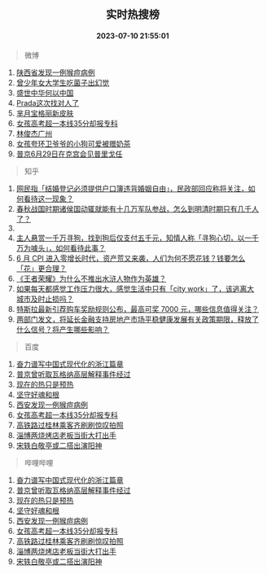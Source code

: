 <div align="center"><h2>实时热搜榜</h2><h4>2023-07-10 21:55:01</h4></div>

> 微博  

1. [陕西省发现一例猴痘病例](https://s.weibo.com/weibo?q=%23%E9%99%95%E8%A5%BF%E7%9C%81%E5%8F%91%E7%8E%B0%E4%B8%80%E4%BE%8B%E7%8C%B4%E7%97%98%E7%97%85%E4%BE%8B%23&t=31&band_rank=1&Refer=top)<br />
2. [曾少年女大学生吃菌子出幻觉](https://s.weibo.com/weibo?q=%23%E6%9B%BE%E5%B0%91%E5%B9%B4%E5%A5%B3%E5%A4%A7%E5%AD%A6%E7%94%9F%E5%90%83%E8%8F%8C%E5%AD%90%E5%87%BA%E5%B9%BB%E8%A7%89%23&t=31&band_rank=2&Refer=top)<br />
3. [盛世中华何以中国](https://s.weibo.com/weibo?q=%23%E7%9B%9B%E4%B8%96%E4%B8%AD%E5%8D%8E%E4%BD%95%E4%BB%A5%E4%B8%AD%E5%9B%BD%23&t=31&band_rank=3&Refer=top)<br />
4. [Prada这次找对人了](https://s.weibo.com/weibo?q=%23Prada%E8%BF%99%E6%AC%A1%E6%89%BE%E5%AF%B9%E4%BA%BA%E4%BA%86%23&t=31&band_rank=4&Refer=top)<br />
5. [芈月宝格丽新皮肤](https://s.weibo.com/weibo?q=%23%E8%8A%88%E6%9C%88%E5%AE%9D%E6%A0%BC%E4%B8%BD%E6%96%B0%E7%9A%AE%E8%82%A4%23&t=31&band_rank=5&Refer=top)<br />
6. [女孩高考超一本线35分却报专科](https://s.weibo.com/weibo?q=%23%E5%A5%B3%E5%AD%A9%E9%AB%98%E8%80%83%E8%B6%85%E4%B8%80%E6%9C%AC%E7%BA%BF35%E5%88%86%E5%8D%B4%E6%8A%A5%E4%B8%93%E7%A7%91%23&t=31&band_rank=6&Refer=top)<br />
7. [林俊杰广州](https://s.weibo.com/weibo?q=%E6%9E%97%E4%BF%8A%E6%9D%B0%E5%B9%BF%E5%B7%9E&t=31&band_rank=7&Refer=top)<br />
8. [女孩夸环卫爷爷的小狗可爱被赠奶茶](https://s.weibo.com/weibo?q=%23%E5%A5%B3%E5%AD%A9%E5%A4%B8%E7%8E%AF%E5%8D%AB%E7%88%B7%E7%88%B7%E7%9A%84%E5%B0%8F%E7%8B%97%E5%8F%AF%E7%88%B1%E8%A2%AB%E8%B5%A0%E5%A5%B6%E8%8C%B6%23&t=31&band_rank=8&Refer=top)<br />
9. [普京6月29日在克宫会见普里戈任](https://s.weibo.com/weibo?q=%23%E6%99%AE%E4%BA%AC6%E6%9C%8829%E6%97%A5%E5%9C%A8%E5%85%8B%E5%AE%AB%E4%BC%9A%E8%A7%81%E6%99%AE%E9%87%8C%E6%88%88%E4%BB%BB%23&t=31&band_rank=9&Refer=top)<br />

> 知乎  

1. [网民指「结婚登记必须提供户口簿违背婚姻自由」，民政部回应称将关注，如何看待这一现象？](https://www.zhihu.com/question/611310583)<br />
2. [春秋战国时期诸侯国动辄就能有十几万军队参战，怎么到明清时期只有几千人了？](https://www.zhihu.com/question/611197393)<br />
3. []()<br />
4. [主人悬赏一千万寻狗，找到狗后仅支付五千元，知情人称「寻狗心切，以一千万为噱头」，如何看待此事？](https://www.zhihu.com/question/611291798)<br />
5. [6 月 CPI 进入零增长时代，资产荒又来袭，人们为何不愿花钱？钱要怎么「花」更合理？](https://www.zhihu.com/theater/98961)<br />
6. [《王者荣耀》为什么不推出水浒人物作为英雄？](https://www.zhihu.com/question/610339236)<br />
7. [如果每天都感觉工作压力很大，感觉生活中只有「city work」了，该逃离大城市及时止损吗？](https://www.zhihu.com/question/611350258)<br />
8. [特斯拉最新引荐购车奖励规则公布，最高可奖 7000 元，哪些信息值得关注？](https://www.zhihu.com/question/611291930)<br />
9. [两部门发文，将延长金融支持房地产市场平稳健康发展有关政策期限，释放了什么信号？将产生哪些影响？](https://www.zhihu.com/question/611373099)<br />

> 百度  

1. [奋力谱写中国式现代化的浙江篇章](https://www.baidu.com/s?wd=%E5%A5%8B%E5%8A%9B%E8%B0%B1%E5%86%99%E4%B8%AD%E5%9B%BD%E5%BC%8F%E7%8E%B0%E4%BB%A3%E5%8C%96%E7%9A%84%E6%B5%99%E6%B1%9F%E7%AF%87%E7%AB%A0&sa=fyb_news&rsv_dl=fyb_news)<br />
2. [普京曾听取瓦格纳高层解释事件经过](https://www.baidu.com/s?wd=%E6%99%AE%E4%BA%AC%E6%9B%BE%E5%90%AC%E5%8F%96%E7%93%A6%E6%A0%BC%E7%BA%B3%E9%AB%98%E5%B1%82%E8%A7%A3%E9%87%8A%E4%BA%8B%E4%BB%B6%E7%BB%8F%E8%BF%87&sa=fyb_news&rsv_dl=fyb_news)<br />
3. [现在的热只是预热](https://www.baidu.com/s?wd=%E7%8E%B0%E5%9C%A8%E7%9A%84%E7%83%AD%E5%8F%AA%E6%98%AF%E9%A2%84%E7%83%AD&sa=fyb_news&rsv_dl=fyb_news)<br />
4. [坚守好魂和根](https://www.baidu.com/s?wd=%E5%9D%9A%E5%AE%88%E5%A5%BD%E9%AD%82%E5%92%8C%E6%A0%B9&sa=fyb_news&rsv_dl=fyb_news)<br />
5. [西安发现一例猴痘病例](https://www.baidu.com/s?wd=%E8%A5%BF%E5%AE%89%E5%8F%91%E7%8E%B0%E4%B8%80%E4%BE%8B%E7%8C%B4%E7%97%98%E7%97%85%E4%BE%8B&sa=fyb_news&rsv_dl=fyb_news)<br />
6. [女孩高考超一本线35分却报专科](https://www.baidu.com/s?wd=%E5%A5%B3%E5%AD%A9%E9%AB%98%E8%80%83%E8%B6%85%E4%B8%80%E6%9C%AC%E7%BA%BF35%E5%88%86%E5%8D%B4%E6%8A%A5%E4%B8%93%E7%A7%91&sa=fyb_news&rsv_dl=fyb_news)<br />
7. [高铁路过桂林乘客齐刷刷惊叹拍照](https://www.baidu.com/s?wd=%E9%AB%98%E9%93%81%E8%B7%AF%E8%BF%87%E6%A1%82%E6%9E%97%E4%B9%98%E5%AE%A2%E9%BD%90%E5%88%B7%E5%88%B7%E6%83%8A%E5%8F%B9%E6%8B%8D%E7%85%A7&sa=fyb_news&rsv_dl=fyb_news)<br />
8. [淄博两烧烤店老板当街大打出手](https://www.baidu.com/s?wd=%E6%B7%84%E5%8D%9A%E4%B8%A4%E7%83%A7%E7%83%A4%E5%BA%97%E8%80%81%E6%9D%BF%E5%BD%93%E8%A1%97%E5%A4%A7%E6%89%93%E5%87%BA%E6%89%8B&sa=fyb_news&rsv_dl=fyb_news)<br />
9. [宋轶白敬亭或二搭出演阳神](https://www.baidu.com/s?wd=%E5%AE%8B%E8%BD%B6%E7%99%BD%E6%95%AC%E4%BA%AD%E6%88%96%E4%BA%8C%E6%90%AD%E5%87%BA%E6%BC%94%E9%98%B3%E7%A5%9E&sa=fyb_news&rsv_dl=fyb_news)<br />

> 哔哩哔哩  

1. [奋力谱写中国式现代化的浙江篇章](https://www.baidu.com/s?wd=%E5%A5%8B%E5%8A%9B%E8%B0%B1%E5%86%99%E4%B8%AD%E5%9B%BD%E5%BC%8F%E7%8E%B0%E4%BB%A3%E5%8C%96%E7%9A%84%E6%B5%99%E6%B1%9F%E7%AF%87%E7%AB%A0&sa=fyb_news&rsv_dl=fyb_news)<br />
2. [普京曾听取瓦格纳高层解释事件经过](https://www.baidu.com/s?wd=%E6%99%AE%E4%BA%AC%E6%9B%BE%E5%90%AC%E5%8F%96%E7%93%A6%E6%A0%BC%E7%BA%B3%E9%AB%98%E5%B1%82%E8%A7%A3%E9%87%8A%E4%BA%8B%E4%BB%B6%E7%BB%8F%E8%BF%87&sa=fyb_news&rsv_dl=fyb_news)<br />
3. [现在的热只是预热](https://www.baidu.com/s?wd=%E7%8E%B0%E5%9C%A8%E7%9A%84%E7%83%AD%E5%8F%AA%E6%98%AF%E9%A2%84%E7%83%AD&sa=fyb_news&rsv_dl=fyb_news)<br />
4. [坚守好魂和根](https://www.baidu.com/s?wd=%E5%9D%9A%E5%AE%88%E5%A5%BD%E9%AD%82%E5%92%8C%E6%A0%B9&sa=fyb_news&rsv_dl=fyb_news)<br />
5. [西安发现一例猴痘病例](https://www.baidu.com/s?wd=%E8%A5%BF%E5%AE%89%E5%8F%91%E7%8E%B0%E4%B8%80%E4%BE%8B%E7%8C%B4%E7%97%98%E7%97%85%E4%BE%8B&sa=fyb_news&rsv_dl=fyb_news)<br />
6. [女孩高考超一本线35分却报专科](https://www.baidu.com/s?wd=%E5%A5%B3%E5%AD%A9%E9%AB%98%E8%80%83%E8%B6%85%E4%B8%80%E6%9C%AC%E7%BA%BF35%E5%88%86%E5%8D%B4%E6%8A%A5%E4%B8%93%E7%A7%91&sa=fyb_news&rsv_dl=fyb_news)<br />
7. [高铁路过桂林乘客齐刷刷惊叹拍照](https://www.baidu.com/s?wd=%E9%AB%98%E9%93%81%E8%B7%AF%E8%BF%87%E6%A1%82%E6%9E%97%E4%B9%98%E5%AE%A2%E9%BD%90%E5%88%B7%E5%88%B7%E6%83%8A%E5%8F%B9%E6%8B%8D%E7%85%A7&sa=fyb_news&rsv_dl=fyb_news)<br />
8. [淄博两烧烤店老板当街大打出手](https://www.baidu.com/s?wd=%E6%B7%84%E5%8D%9A%E4%B8%A4%E7%83%A7%E7%83%A4%E5%BA%97%E8%80%81%E6%9D%BF%E5%BD%93%E8%A1%97%E5%A4%A7%E6%89%93%E5%87%BA%E6%89%8B&sa=fyb_news&rsv_dl=fyb_news)<br />
9. [宋轶白敬亭或二搭出演阳神](https://www.baidu.com/s?wd=%E5%AE%8B%E8%BD%B6%E7%99%BD%E6%95%AC%E4%BA%AD%E6%88%96%E4%BA%8C%E6%90%AD%E5%87%BA%E6%BC%94%E9%98%B3%E7%A5%9E&sa=fyb_news&rsv_dl=fyb_news)<br />
